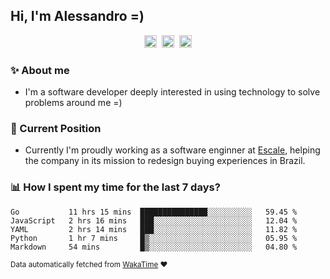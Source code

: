 ## Hi, I'm Alessandro =)

<p align="center">
  <a href="https://www.linkedin.com/in/alessandro-costa-dev/"><img src="https://img.shields.io/badge/-alessandro--costa--dev-%233f7ec6?style=flat-square&logo=Linkedin&logoColor=white" height="20"/></a>&nbsp;&nbsp;<a href="https://medium.com/@alessandro_costa"><img src="https://img.shields.io/badge/-%40alessandro__costa-%20black?style=flat-square&logo=Medium" height="20"/></a>&nbsp;&nbsp;<a href="mailto:alessandro96fc@gmail.com"><img src="https://img.shields.io/badge/-alessandro96fc%40gmail.com-%23c14438?style=flat-square&logo=Gmail&logoColor=white" height="20"/></a>
</p>

### :sparkles: About me

- I'm a software developer deeply interested in using technology to solve problems around me =)

### :office: Current Position 

-  Currently I'm proudly working as a software enginner at [Escale](https://github.com/escaletech), helping the company in its mission to redesign buying experiences in Brazil.

### :bar_chart: How I spent my time for the last 7 days?

<!--START_SECTION:waka-->
```text
Go           11 hrs 15 mins  ███████████████░░░░░░░░░░   59.45 % 
JavaScript   2 hrs 16 mins   ███░░░░░░░░░░░░░░░░░░░░░░   12.04 % 
YAML         2 hrs 14 mins   ███░░░░░░░░░░░░░░░░░░░░░░   11.82 % 
Python       1 hr 7 mins     █▒░░░░░░░░░░░░░░░░░░░░░░░   05.95 % 
Markdown     54 mins         █▒░░░░░░░░░░░░░░░░░░░░░░░   04.80 % 
```
<!--END_SECTION:waka-->

<sub>Data automatically fetched from [WakaTime](https://wakatime.com/) :heart:</sub>
